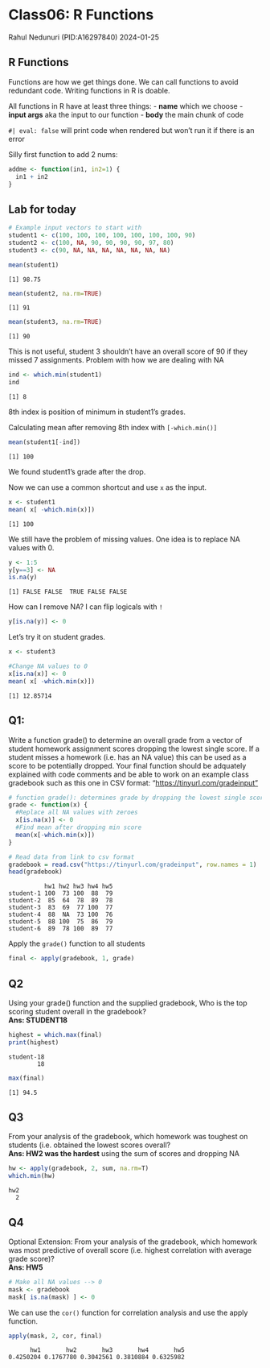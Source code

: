 # Class06: R Functions
Rahul Nedunuri (PID:A16297840)
2024-01-25

## R Functions

Functions are how we get things done. We can call functions to avoid
redundant code. Writing functions in R is doable.

All functions in R have at least three things: - **name** which we
choose - **input args** aka the input to our function - **body** the
main chunk of code

`#| eval: false` will print code when rendered but won’t run it if there
is an error

Silly first function to add 2 nums:

``` r
addme <- function(in1, in2=1) {
  in1 + in2
}
```

## Lab for today

``` r
# Example input vectors to start with
student1 <- c(100, 100, 100, 100, 100, 100, 100, 90)
student2 <- c(100, NA, 90, 90, 90, 90, 97, 80)
student3 <- c(90, NA, NA, NA, NA, NA, NA, NA)
```

``` r
mean(student1)
```

    [1] 98.75

``` r
mean(student2, na.rm=TRUE)
```

    [1] 91

``` r
mean(student3, na.rm=TRUE)
```

    [1] 90

This is not useful, student 3 shouldn’t have an overall score of 90 if
they missed 7 assignments. Problem with how we are dealing with NA

``` r
ind <- which.min(student1)
ind
```

    [1] 8

8th index is position of minimum in student1’s grades.

Calculating mean after removing 8th index with `[-which.min()]`

``` r
mean(student1[-ind])
```

    [1] 100

We found student1’s grade after the drop.

Now we can use a common shortcut and use `x` as the input.

``` r
x <- student1
mean( x[ -which.min(x)])
```

    [1] 100

We still have the problem of missing values. One idea is to replace NA
values with 0.

``` r
y <- 1:5
y[y==3] <- NA
is.na(y)
```

    [1] FALSE FALSE  TRUE FALSE FALSE

How can I remove NA? I can flip logicals with `!`

``` r
y[is.na(y)] <- 0
```

Let’s try it on student grades.

``` r
x <- student3

#Change NA values to 0
x[is.na(x)] <- 0
mean( x[ -which.min(x)])
```

    [1] 12.85714

## Q1:

Write a function grade() to determine an overall grade from a vector of
student homework assignment scores dropping the lowest single score. If
a student misses a homework (i.e. has an NA value) this can be used as a
score to be potentially dropped. Your final function should be adquately
explained with code comments and be able to work on an example class
gradebook such as this one in CSV format:
“https://tinyurl.com/gradeinput”

``` r
# function grade(): determines grade by dropping the lowest single score
grade <- function(x) {
  #Replace all NA values with zeroes
  x[is.na(x)] <- 0
  #Find mean after dropping min score
  mean(x[-which.min(x)])
}
```

``` r
# Read data from link to csv format
gradebook = read.csv("https://tinyurl.com/gradeinput", row.names = 1)
head(gradebook)
```

              hw1 hw2 hw3 hw4 hw5
    student-1 100  73 100  88  79
    student-2  85  64  78  89  78
    student-3  83  69  77 100  77
    student-4  88  NA  73 100  76
    student-5  88 100  75  86  79
    student-6  89  78 100  89  77

Apply the `grade()` function to all students

``` r
final <- apply(gradebook, 1, grade)
```

## Q2

Using your grade() function and the supplied gradebook, Who is the top
scoring student overall in the gradebook?  
**Ans: STUDENT18**

``` r
highest = which.max(final)
print(highest)
```

    student-18 
            18 

``` r
max(final)
```

    [1] 94.5

## Q3

From your analysis of the gradebook, which homework was toughest on
students (i.e. obtained the lowest scores overall?  
**Ans: HW2 was the hardest** using the sum of scores and dropping NA

``` r
hw <- apply(gradebook, 2, sum, na.rm=T)
which.min(hw)
```

    hw2 
      2 

## Q4

Optional Extension: From your analysis of the gradebook, which homework
was most predictive of overall score (i.e. highest correlation with
average grade score)?  
**Ans: HW5**

``` r
# Make all NA values --> 0
mask <- gradebook
mask[ is.na(mask) ] <- 0
```

We can use the `cor()` function for correlation analysis and use the
apply function.

``` r
apply(mask, 2, cor, final)
```

          hw1       hw2       hw3       hw4       hw5 
    0.4250204 0.1767780 0.3042561 0.3810884 0.6325982 
